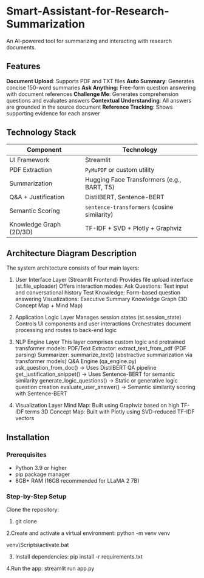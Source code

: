 # Smart-Assistant-for-Research-Summarization
An AI-powered tool for summarizing and interacting with research documents.

## Features
**Document Upload**: Supports PDF and TXT files
**Auto Summary**: Generates concise 150-word summaries
**Ask Anything**: Free-form question answering with document references
**Challenge Me**: Generates comprehension questions and evaluates answers
**Contextual Understanding**: All answers are grounded in the source document
**Reference Tracking**: Shows supporting evidence for each answer

## Technology Stack
| Component               | Technology                                  |
| ----------------------- | ------------------------------------------- |
| UI Framework            | Streamlit                                   |
| PDF Extraction          | `PyMuPDF` or custom utility                 |
| Summarization           | Hugging Face Transformers (e.g., BART, T5)  |
| Q\&A + Justification    | DistilBERT, Sentence-BERT                   |
| Semantic Scoring        | `sentence-transformers` (cosine similarity) |
| Knowledge Graph (2D/3D) | TF-IDF + SVD + Plotly + Graphviz            |

## Architecture Diagram Description
The system architecture consists of four main layers:

1. User Interface Layer (Streamlit Frontend)
Provides file upload interface (st.file_uploader)
Offers interaction modes:
Ask Questions: Text input and conversational history
Test Knowledge: Form-based question answering
Visualizations:
Executive Summary
Knowledge Graph (3D Concept Map + Mind Map)

2. Application Logic Layer
Manages session states (st.session_state)
Controls UI components and user interactions
Orchestrates document processing and routes to back-end logic

3. NLP Engine Layer
This layer comprises custom logic and pretrained transformer models:
PDF/Text Extractor: extract_text_from_pdf (PDF parsing)
Summarizer: summarize_text() (abstractive summarization via transformer models)
Q&A Engine (qa_engine.py)
ask_question_from_doc() → Uses DistilBERT QA pipeline
get_justification_snippet() → Uses Sentence-BERT for semantic similarity
generate_logic_questions() → Static or generative logic question creation
evaluate_user_answer() → Semantic similarity scoring with Sentence-BERT

4. Visualization Layer
Mind Map: Built using Graphviz based on high TF-IDF terms
3D Concept Map: Built with Plotly using SVD-reduced TF-IDF vectors

## Installation

### Prerequisites

- Python 3.9 or higher
- pip package manager
- 8GB+ RAM (16GB recommended for LLaMA 2 7B)

### Step-by-Step Setup
Clone the repository:
1. git clone

2.Create and activate a virtual environment: python -m venv venv 

venv\Scripts\activate.bat

3. Install dependencies: pip install -r requirements.txt
   
4.Run the app: streamlit run app.py
